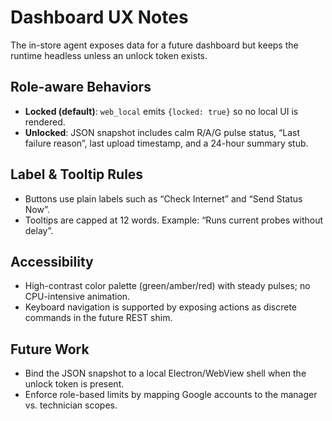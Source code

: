 # Dashboard UX Notes

The in-store agent exposes data for a future dashboard but keeps the runtime headless unless an unlock token exists.

## Role-aware Behaviors
- **Locked (default)**: `web_local` emits `{locked: true}` so no local UI is rendered.
- **Unlocked**: JSON snapshot includes calm R/A/G pulse status, “Last failure reason”, last upload timestamp, and a 24-hour summary stub.

## Label & Tooltip Rules
- Buttons use plain labels such as “Check Internet” and “Send Status Now”.
- Tooltips are capped at 12 words. Example: “Runs current probes without delay”.

## Accessibility
- High-contrast color palette (green/amber/red) with steady pulses; no CPU-intensive animation.
- Keyboard navigation is supported by exposing actions as discrete commands in the future REST shim.

## Future Work
- Bind the JSON snapshot to a local Electron/WebView shell when the unlock token is present.
- Enforce role-based limits by mapping Google accounts to the manager vs. technician scopes.
